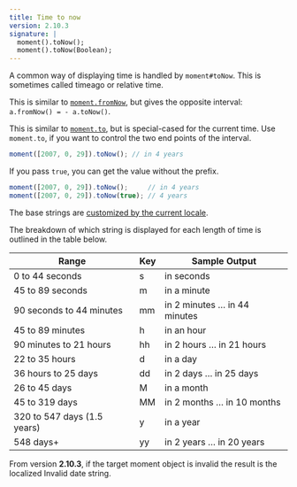 ```yaml
---
title: Time to now
version: 2.10.3
signature: |
  moment().toNow();
  moment().toNow(Boolean);
---
```



A common way of displaying time is handled by `moment#toNow`. This is sometimes called timeago or relative time.

This is similar to [`moment.fromNow`](/docs/#/displaying/fromnow/), but gives
the opposite interval: `a.fromNow() = - a.toNow()`.

This is similar to [`moment.to`](/docs/#/displaying/to/), but is special-cased
for the current time. Use `moment.to`, if you want to control the two end
points of the interval.

```javascript
moment([2007, 0, 29]).toNow(); // in 4 years
```

If you pass `true`, you can get the value without the prefix.

```javascript
moment([2007, 0, 29]).toNow();     // in 4 years
moment([2007, 0, 29]).toNow(true); // 4 years
```

The base strings are [customized by the current locale](#/customization/relative-time/).

The breakdown of which string is displayed for each length of time is outlined in the table below.

<table class="table table-striped table-bordered">
  <thead>
    <tr>
      <th>Range</th>
      <th>Key</th>
      <th>Sample Output</th>
    </tr>
  </thead>
  <tbody>
    <tr>
      <td>0 to 44 seconds</td>
      <td>s</td>
      <td>in seconds</td>
    </tr>
    <tr>
      <td>45 to 89 seconds</td>
      <td>m</td>
      <td>in a minute</td>
    </tr>
    <tr>
      <td>90 seconds to 44 minutes</td>
      <td>mm</td>
      <td>in 2 minutes &hellip; in 44 minutes</td>
    </tr>
    <tr>
      <td>45 to 89 minutes</td>
      <td>h</td>
      <td>in an hour</td>
    </tr>
    <tr>
      <td>90 minutes to 21 hours </td>
      <td>hh</td>
      <td>in 2 hours &hellip; in 21 hours</td>
    </tr>
    <tr>
      <td>22 to 35 hours</td>
      <td>d</td>
      <td>in a day</td>
    </tr>
    <tr>
      <td>36 hours to 25 days</td>
      <td>dd</td>
      <td>in 2 days &hellip; in 25 days</td>
    </tr>
    <tr>
      <td>26 to 45 days</td>
      <td>M</td>
      <td>in a month</td>
    </tr>
    <tr>
      <td>45 to 319 days</td>
      <td>MM</td>
      <td>in 2 months &hellip; in 10 months</td>
    </tr>
    <tr>
      <td>320 to 547 days (1.5 years)</td>
      <td>y</td>
      <td>in a year</td>
    </tr>
    <tr>
      <td>548 days+</td>
      <td>yy</td>
      <td>in 2 years &hellip; in 20 years</td>
    </tr>
  </tbody>
</table>

From version **2.10.3**, if the target moment object is invalid the result is
the localized Invalid date string.
